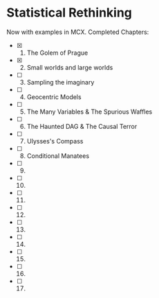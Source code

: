 # Statistical Rethinking

Now with examples in MCX. Completed Chapters:

- [x] 1. The Golem of Prague
- [x] 2. Small worlds and large worlds
- [ ] 3. Sampling the imaginary
- [ ] 4. Geocentric Models
- [ ] 5. The Many Variables & The Spurious Waffles
- [ ] 6. The Haunted DAG & The Causal Terror
- [ ] 7. Ulysses's Compass
- [ ] 8. Conditional Manatees
- [ ] 9.
- [ ] 10.
- [ ] 11.
- [ ] 12.
- [ ] 13.
- [ ] 14.
- [ ] 15.
- [ ] 16.
- [ ] 17.
